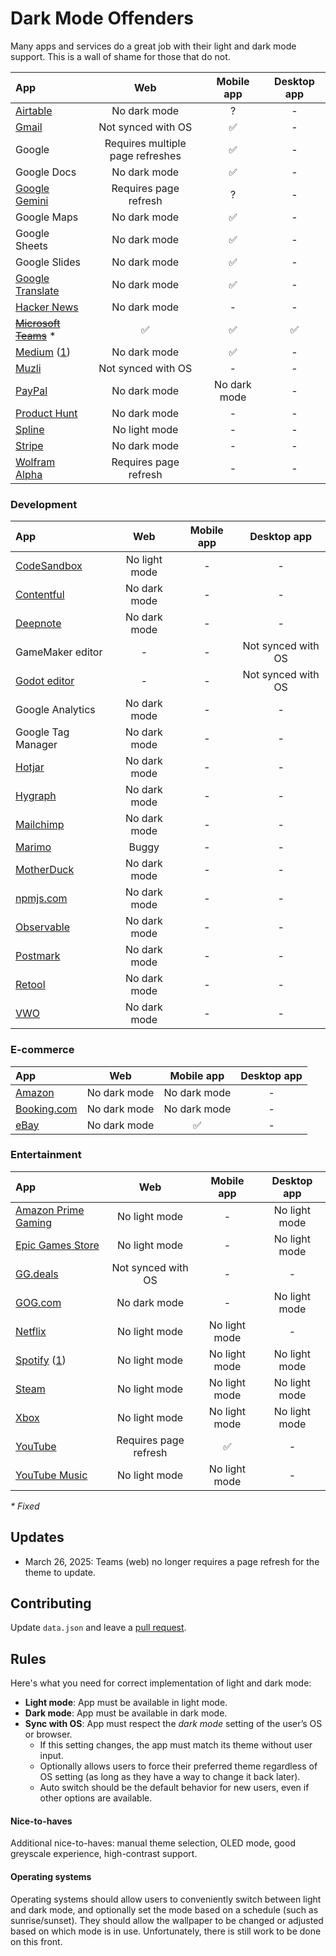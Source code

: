 # Dark Mode Offenders

Many apps and services do a great job with their light and dark mode support. This is a wall of shame for those that do not.

|App|Web|Mobile app|Desktop app|
|:-|:-:|:-:|:-:|
|[Airtable](https://airtable.com/)|No dark mode|?|-|
|[Gmail](http://mail.google.com/)|Not synced with OS|✅|-|
|Google|Requires multiple page refreshes|✅|-|
|Google Docs|No dark mode|✅|-|
|[Google Gemini](https://gemini.google.com/app)|Requires page refresh|?|-|
|Google Maps|No dark mode|✅|-|
|Google Sheets|No dark mode|✅|-|
|Google Slides|No dark mode|✅|-|
|[Google Translate](https://translate.google.com/)|No dark mode|✅|-|
|[Hacker News](http://news.ycombinator.com/)|No dark mode|-|-|
|~~[Microsoft Teams](https://teams.microsoft.com/)~~ *|✅|✅|✅|
|[Medium](https://medium.com/) ([1](https://medium.com/@MattDoyle/medium-still-no-dark-mode-00a426db2e9d))|No dark mode|✅|-|
|[Muzli](https://muz.li/)|Not synced with OS|-|-|
|[PayPal](https://www.paypal.com/de/home)|No dark mode|No dark mode|-|
|[Product Hunt](https://www.producthunt.com/notifications)|No dark mode|-|-|
|[Spline](https://spline.design/)|No light mode|-|-|
|[Stripe](https://stripe.com/)|No dark mode|-|-|
|[Wolfram Alpha](https://www.wolframalpha.com/)|Requires page refresh|-|-|

### Development

|App|Web|Mobile app|Desktop app|
|:-|:-:|:-:|:-:|
|[CodeSandbox](https://codesandbox.io/)|No light mode|-|-|
|[Contentful](https://ontentful.com/)|No dark mode|-|-|
|[Deepnote](https://deepnote.com/)|No dark mode|-|-|
|GameMaker editor|-|-|Not synced with OS|
|[Godot editor](https://godotengine.org/)|-|-|Not synced with OS|
|Google Analytics|No dark mode|-|-|
|Google Tag Manager|No dark mode|-|-|
|[Hotjar](https://hotjar.com/)|No dark mode|-|-|
|[Hygraph](https://hygraph.com/)|No dark mode|-|-|
|[Mailchimp](https://mailchimp.com)|No dark mode|-|-|
|[Marimo](https://marimo.io)|Buggy|-|-|
|[MotherDuck](https://motherduck.com/)|No dark mode|-|-|
|[npmjs.com](https://www.npmjs.com/)|No dark mode|-|-|
|[Observable](https://observablehq.com)|No dark mode|-|-|
|[Postmark](https://postmarkapp.com/)|No dark mode|-|-|
|[Retool](https://retool.com/)|No dark mode|-|-|
|[VWO](https://vwo.com/)|No dark mode|-|-|

### E-commerce

|App|Web|Mobile app|Desktop app|
|:-|:-:|:-:|:-:|
|[Amazon](https://amazon.com)|No dark mode|No dark mode|-|
|[Booking.com](https://booking.com/)|No dark mode|No dark mode|-|
|[eBay](https://www.ebay.com/)|No dark mode|✅|-|

### Entertainment

|App|Web|Mobile app|Desktop app|
|:-|:-:|:-:|:-:|
|[Amazon Prime Gaming](https://gaming.amazon.com/)|No light mode|-|No light mode|
|[Epic Games Store](https://store.epicgames.com/)|No light mode|-|No light mode|
|[GG.deals](https://deals.gg)|Not synced with OS|-|-|
|[GOG.com](https://gog.com)|No dark mode|-|No light mode|
|[Netflix](https://www.netflix.com/)|No light mode|No light mode|-|
|[Spotify](https://spotify.com/) ([1](https://community.spotify.com/t5/Live-Ideas/All-Platforms-Light-Mode-option/idi-p/730341))|No light mode|No light mode|No light mode|
|[Steam](https://store.steampowered.com/)|No light mode|No light mode|No light mode|
|[Xbox](https://www.xbox.com/en-US/play)|No light mode|No light mode|No light mode|
|[YouTube](https://www.youtube.com/)|Requires page refresh|✅|-|
|[YouTube Music](https://www.youtube.com/)|No light mode|No light mode|-|



_* Fixed_

## Updates

- March 26, 2025: Teams (web) no longer requires a page refresh for the theme to update.

## Contributing

Update `data.json` and leave a [pull request](https://github.com/jerryjappinen/dark-mode-offenders/pulls).

## Rules

Here's what you need for correct implementation of light and dark mode:

- **Light mode**: App must be available in light mode.
- **Dark mode**: App must be available in dark mode.
- **Sync with OS**: App must respect the _dark mode_ setting of the user’s OS or browser.
  - If this setting changes, the app must match its theme without user input.
  - Optionally allows users to force their preferred theme regardless of OS setting (as long as they have a way to change it back later).
  - Auto switch should be the default behavior for new users, even if other options are available.

#### Nice-to-haves

Additional nice-to-haves: manual theme selection, OLED mode, good greyscale experience, high-contrast support.

#### Operating systems

Operating systems should allow users to conveniently switch between light and dark mode, and optionally set the mode based on a schedule (such as sunrise/sunset). They should allow the wallpaper to be changed or adjusted based on which mode is in use. Unfortunately, there is still work to be done on this front.
